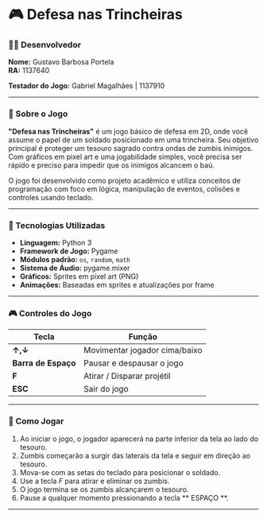 # 🎮 Defesa nas Trincheiras

### 👨‍💻 Desenvolvedor  
**Nome:** Gustavo Barbosa Portela  
**RA:** 1137640  

**Testador do Jogo:** Gabriel Magalhães | 1137910

---

### 📖 Sobre o Jogo

**"Defesa nas Trincheiras"** é um jogo básico de defesa em 2D, onde você assume o papel de um soldado posicionado em uma trincheira. Seu objetivo principal é proteger um tesouro sagrado contra ondas de zumbis inimigos. Com gráficos em pixel art e uma jogabilidade simples, você precisa ser rápido e preciso para impedir que os inimigos alcancem o baú.

O jogo foi desenvolvido como projeto acadêmico e utiliza conceitos de programação com foco em lógica, manipulação de eventos, colisões e controles usando teclado.

---

### 🧰 Tecnologias Utilizadas

- **Linguagem:** Python 3  
- **Framework de Jogo:** Pygame  
- **Módulos padrão:** `os`, `random`, `math`  
- **Sistema de Áudio:** pygame.mixer  
- **Gráficos:** Sprites em pixel art (PNG)  
- **Animações:** Baseadas em sprites e atualizações por frame  

---

### 🎮 Controles do Jogo

| Tecla        | Função                     |
|--------------|-----------------------------|
| **↑,↓**      | Movimentar jogador cima/baixo |
| **Barra de Espaço** | Pausar e despausar o jogo         |
| **F**         | Atirar / Disparar projétil   |
| **ESC**       | Sair do jogo                |

---

### 🚀 Como Jogar

1. Ao iniciar o jogo, o jogador aparecerá na parte inferior da tela ao lado do tesouro.
2. Zumbis começarão a surgir das laterais da tela e seguir em direção ao tesouro.
3. Mova-se com as setas do teclado para posicionar o soldado.
4. Use a tecla *F* para atirar e eliminar os zumbis.
5. O jogo termina se os zumbis alcançarem o tesouro.
6. Pause a qualquer momento pressionando a tecla ** ESPAÇO **.

---